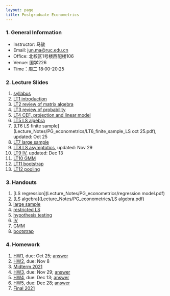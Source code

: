 ```yaml
---
layout: page
title: Postgraduate Econometrics
---
```


### 1. General Information
* Instructor: ⻢骏
* Email: jun.ma@ruc.edu.cn
* Office: 北校区1号楼⻄配楼106
* Venue: 国学226
* Time：周二 18:00-20:25

### 2. Lecture Slides
1. [syllabus](Lecture_Notes/PG_econometrics/g_syllabus.pdf)
2. [LT1 introduction](Lecture_Notes/PG_econometrics/LT_1_Introduction.pdf)
3. [LT2 review of matrix algebra](Lecture_Notes/PG_econometrics/LT2_Matrix_Algebra.pdf)
4. [LT3 review of probability](Lecture_Notes/PG_econometrics/LT3_probability.pdf)
5. [LT4 CEF, projection and linear model](Lecture_Notes/PG_econometrics/LT4_CEF_2.pdf)
6. [LT5 LS algebra](Lecture_Notes/PG_econometrics/LT5_Algebra_of_LS.pdf)
7. [LT6 LS finite sample](Lecture_Notes/PG_econometrics/LT6_finite_sample_LS oct 25.pdf), updated: Oct 25
8. [LT7 large sample](Lecture_Notes/PG_econometrics/LT7_large_sample.pdf)
9. [LT8 LS asymptotics](Lecture_Notes/PG_econometrics/LT8_Asymptotic_LS_nov29.pdf), updated: Nov 29
10. [LT9 IV](Lecture_Notes/PG_econometrics/LT9_IV_dec13.pdf), updated: Dec 13
11. [LT10 GMM](Lecture_Notes/PG_econometrics/LT10_GMM.pdf)
12. [LT11 bootstrap](Lecture_Notes/PG_econometrics/LT11_bootstrap.pdf)
13. [LT12 pooling](Lecture_Notes/PG_econometrics/LT12_pooling.pdf)

### 3. Handouts
1. [LS regression](Lecture_Notes/PG_econometrics/regression model.pdf)
2. [LS algebra](Lecture_Notes/PG_econometrics/LS algebra.pdf)
3. [large sample](Lecture_Notes/PG_econometrics/Large_Sample.pdf)
4. [restricted LS](Lecture_Notes/PG_econometrics/Restricted_LS.pdf)
5. [hypothesis testing](Lecture_Notes/PG_econometrics/Hypothesis_Testing.pdf)
6. [IV](Lecture_Notes/PG_econometrics/IV.pdf)
7. [GMM](Lecture_Notes/PG_econometrics/GMM.pdf)
8. [bootstrap](Lecture_Notes/PG_econometrics/bootstrap.pdf)

### 4. Homework
1. [HW1](Homeworks/PG_econometrics/HW1_2022.pdf), due: Oct 25; [answer](Homeworks/PG_econometrics/HW1_answer_2022.pdf)
2. [HW2](Homeworks/PG_econometrics/HW2_2022.pdf), due: Nov 8
3. [Midterm 2021](Homeworks/PG_econometrics/Midterm_adv_2021.pdf)
4. [HW3](Homeworks/PG_econometrics/HW3_2022.pdf), due: Nov 29; [answer](Homeworks/PG_econometrics/HW3_2022_answer.pdf)
5. [HW4](Homeworks/PG_econometrics/HW4_2022.pdf), due: Dec 13; [answer](Homeworks/PG_econometrics/HW4_answer_2022.pdf)
6. [HW5](Homeworks/PG_econometrics/HW5_2022.pdf), due: Dec 28; [answer](Homeworks/PG_econometrics/HW5_2022_answer.pdf)
7. [Final 2021](Homeworks/PG_econometrics/final_2021.pdf)
